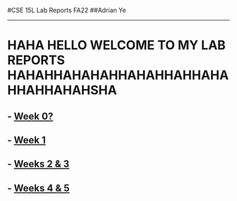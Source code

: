 #CSE 15L Lab Reports FA22
##Adrian Ye 

------
# HAHA HELLO WELCOME TO MY LAB REPORTS HAHAHHAHAHAHHAHAHHAHHAHAHHAHHAHAHSHA


## - [Week 0?](lab-report-1-week-0.html)
## - [Week 1](lab-report-1-(week-1).html)
## - [Weeks 2 & 3](lab-report-2-(week-2%2B3).html)
## - [Weeks 4 & 5](/lab-report-3%20(week%204%2B5).html)

